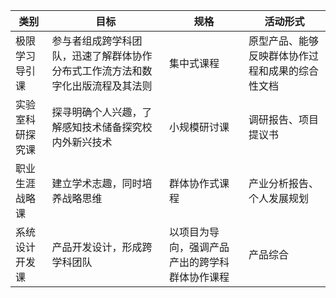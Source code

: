 |类别|目标|规格|活动形式|
|---|---|---|-------|
| 极限学习导引课|参与者组成跨学科团队，迅速了解群体协作分布式工作流方法和数字化出版流程及其法则|集中式课程|原型产品、能够反映群体协作过程和成果的综合性文档|
|实验室科研探究课|探寻明确个人兴趣，了解感知技术储备探究校内外新兴技术|小规模研讨课|调研报告、项目提议书|
|职业生涯战略课|建立学术志趣，同时培养战略思维|群体协作式课程|产业分析报告、个人发展规划|
|系统设计开发课|产品开发设计，形成跨学科团队|以项目为导向，强调产品产出的跨学科群体协作课程|产品综合|
